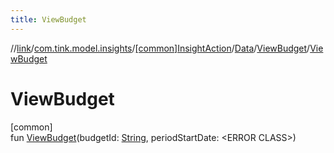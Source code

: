 ```yaml
---
title: ViewBudget
---
```

//[link](../../../../../index.html)/[com.tink.model.insights](../../../index.html)/[[common]InsightAction](../../index.html)/[Data](../index.html)/[ViewBudget](index.html)/[ViewBudget](-view-budget.html)



# ViewBudget



[common]\
fun [ViewBudget](-view-budget.html)(budgetId: [String](https://kotlinlang.org/api/latest/jvm/stdlib/kotlin/-string/index.html), periodStartDate: &lt;ERROR CLASS&gt;)




